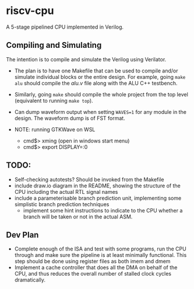 # riscv-cpu
A 5-stage pipelined CPU implemented in Verilog.

## Compiling and Simulating
The intention is to compile and simulate the Verilog using Verilator.
- The plan is to have one Makefile that can be used to compile and/or simulate individual blocks or the entire design. For example, going `make alu` should compile the _alu.v_ file along with the ALU C++ testbench.
- Similarly, going `make` should compile the whole project from the top level (equivalent to running `make top`).
- Can dump waveform output when setting `WAVES=1` for any module in the design. The waveform dump is of FST format.

- NOTE: running GTKWave on WSL
  - cmd$> xming (open in windows start menu)
  - cmd$> export DISPLAY=:0

## TODO:
- Self-checking autotests? Should be invoked from the Makefile
- include draw.io diagram in the README, showing the structure of the CPU including the actual RTL signal names
- include a parameterisable branch prediction unit, implementing some simplistic branch prediction techniques
    - implement some hint instructions to indicate to the CPU whether a branch will be taken or not in the actual ASM.

## Dev Plan
- Complete enough of the ISA and test with some programs, run the CPU through and make sure the pipeline is at least minimally functional. This step should be done using register files as both imem and dmem
- Implement a cache controller that does all the DMA on behalf of the CPU, and thus reduces the overall number of stalled clock cycles dramatically. 
